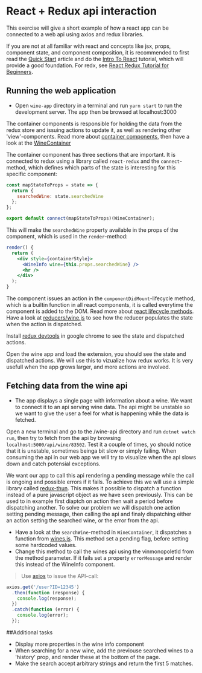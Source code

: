 # React + Redux api interaction
This exercise will give a short example of how a react app can be connected to a web api using axios and redux libraries.

If you are not at all familiar with react and concepts like jsx, props, component state, and component composition, it is recommended to first read the [Quick Start](https://reactjs.org/docs/hello-world.html) article and do the [Intro To React](https://reactjs.org/tutorial/tutorial.html) tutorial, which will provide a good foundation. For redx, see [React Redux Tutorial for Beginners](https://www.valentinog.com/blog/react-redux-tutorial-beginners/).


## Running the web application
* Open `wine-app` directory in a terminal and run `yarn start` to run the development server. The app then be browsed at localhost:3000

The container components is responsible for holding the data from the redux store and issuing actions to update it, as well as rendering other 'view'-components. Read more about [container components](https://reactpatterns.com/#container-component), then have a look at the [WineContainer](/wine-app/src/components/WineList/WineContainer.js)

The container component has three sections that are important. It is connected to redux using a library called `react-redux` and the `connect`-method, which defines which parts of the state is interesting for this specific component:

```jsx
const mapStateToProps = state => {
  return {
    searchedWine: state.searchedWine
  };
};

export default connect(mapStateToProps)(WineContainer);
```
This will make the `searchedWine` property available in the props of the component, which is used in the `render`-method:

```jsx
render() {
  return (
    <div style={containerStyle}>
      <WineInfo wine={this.props.searchedWine} />
      <hr />
    </div>
  );
}
```

The component issues an action in the `componentDidMount`-lifecycle method, which is a builtin function in all react components, it is called everytime the component is added to the DOM. Read more about [react lifecycle methods](https://reactjs.org/docs/react-component.html#componentdidmount). Have a look at [reducers/wine.js](/wine-app/src/reducers/wines.js) to see how the reducer populates the state when the action is dispatched.

Install [redux devtools](https://chrome.google.com/webstore/detail/redux-devtools/lmhkpmbekcpmknklioeibfkpmmfibljd?hl=en) in google chrome to see the state and dispatched actions.

Open the wine app and load the extension, you should see the state and dispatched actions. We will use this to vizualize how redux works. It is very usefull when the app grows larger, and more actions are involved.

## Fetching data from the wine api
* The app displays a single page with information about a wine. We want to connect it to an api serving wine data. The api might be unstable so we want to give the user a feel for what is happening while the data is fetched. 

Open a new terminal and go to the /wine-api directory and run `dotnet watch run`, then try to fetch from the api by browsing `localhost:5000/api/wine/83502`. Test it a couple of times, yo should notice that it is unstable, sometimes beinga bit slow or simply failing. When consuming the api in our web app we will try to visualize when the api slows down and catch potensial exceptions.

We want our app to call this api rendering a pending message while the call is ongoing and possible errors if it fails. To achieve this we will use a simple library called [redux-thun](https://github.com/reduxjs/redux-thunk). This makes it possible to dispatch a function instead of a pure javascript object as we have seen previously. This can be used to in example first diaptch on action then wait a period before dispatching another. To solve our problem we will dispatch one action setting pending message, then calling the api and finaly dispatching either an action setting the searched wine, or the error from the api.

* Have a look at the `searchWine`-method in `WineContainer`, it dispatches a function from [wines.js](/wine-app/src/reducers/wines.js). This method set a pending flag, before setting some hardcoded values.
* Change this method to call the wines api using the vinmonopoletId from the method parameter. If it fails set a property `errorMessage` and render this instead of the WineInfo component.

> Use [axios](https://github.com/axios/axios) to issue the API-call:
```jsx
axios.get('/user?ID=12345')
  .then(function (response) {
    console.log(response);
  })
  .catch(function (error) {
    console.log(error);
  });
```


##Additional tasks
* Display more properties in the wine info component
* When searching for a new wine, add the previouse searched wines to a 'history' prop, and render these at the bottom of the page.
* Make the search accept arbitrary strings and return the first 5 matches.

